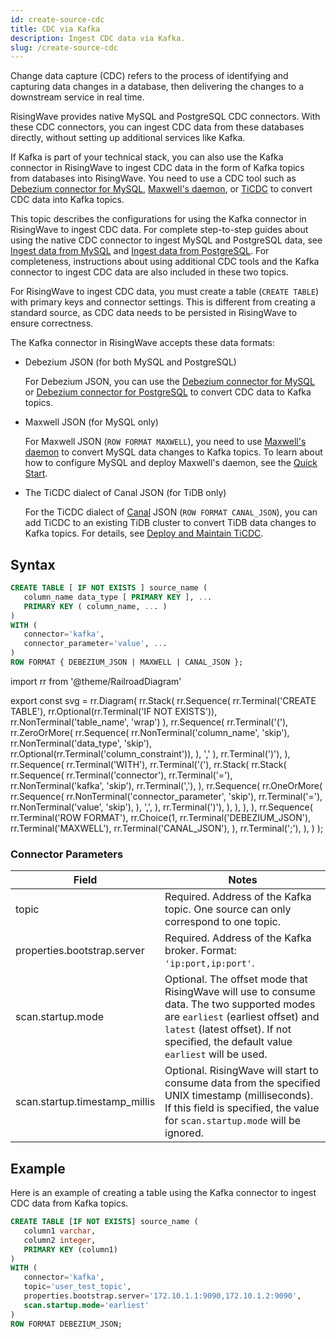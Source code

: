 ```yaml
---
id: create-source-cdc
title: CDC via Kafka
description: Ingest CDC data via Kafka.
slug: /create-source-cdc
---
```


Change data capture (CDC) refers to the process of identifying and capturing data changes in a database, then delivering the changes to a downstream service in real time.

RisingWave provides native MySQL and PostgreSQL CDC connectors. With these CDC connectors, you can ingest CDC data from these databases directly, without setting up additional services like Kafka.

If Kafka is part of your technical stack, you can also use the Kafka connector in RisingWave to ingest CDC data in the form of Kafka topics from databases into RisingWave. You need to use a CDC tool such as [Debezium connector for MySQL](https://debezium.io/documentation/reference/stable/connectors/mysql.html), [Maxwell's daemon](https://maxwells-daemon.io/), or [TiCDC](https://docs.pingcap.com/tidb/dev/ticdc-overview) to convert CDC data into Kafka topics.

This topic describes the configurations for using the Kafka connector in RisingWave to ingest CDC data. For complete step-to-step guides about using the native CDC connector to ingest MySQL and PostgreSQL data, see [Ingest data from MySQL](/guides/ingest-from-mysql-cdc.md) and [Ingest data from PostgreSQL](/guides/ingest-from-postgres-cdc.md). For completeness, instructions about using additional CDC tools and the Kafka connector to ingest CDC data are also included in these two topics.

For RisingWave to ingest CDC data, you must create a table (`CREATE TABLE`) with primary keys and connector settings. This is different from creating a standard source, as CDC data needs to be persisted in RisingWave to ensure correctness.

The Kafka connector in RisingWave accepts these data formats:

- Debezium JSON (for both MySQL and PostgreSQL)

   For Debezium JSON, you can use the [Debezium connector for MySQL](https://debezium.io/documentation/reference/stable/connectors/mysql.html) or [Debezium connector for PostgreSQL](https://debezium.io/documentation/reference/stable/connectors/postgresql.html) to convert CDC data to Kafka topics.

- Maxwell JSON (for MySQL only)

  For Maxwell JSON (`ROW FORMAT MAXWELL`), you need to use [Maxwell's daemon](https://maxwells-daemon.io/) to convert MySQL data changes to Kafka topics. To learn about how to configure MySQL and deploy Maxwell's daemon, see the [Quick Start](https://maxwells-daemon.io/quickstart/).

- The TiCDC dialect of Canal JSON (for TiDB only)

  For the TiCDC dialect of [Canal](https://github.com/alibaba/canal) JSON (`ROW FORMAT CANAL_JSON`), you can add TiCDC to an existing TiDB cluster to convert TiDB data changes to Kafka topics. For details, see [Deploy and Maintain TiCDC](https://docs.pingcap.com/tidb/dev/deploy-ticdc).

## Syntax

```sql
CREATE TABLE [ IF NOT EXISTS ] source_name (
   column_name data_type [ PRIMARY KEY ], ...
   PRIMARY KEY ( column_name, ... )
) 
WITH (
   connector='kafka',
   connector_parameter='value', ...
) 
ROW FORMAT { DEBEZIUM_JSON | MAXWELL | CANAL_JSON };
```

import rr from '@theme/RailroadDiagram'

export const svg = rr.Diagram(
    rr.Stack(
        rr.Sequence(
            rr.Terminal('CREATE TABLE'),
            rr.Optional(rr.Terminal('IF NOT EXISTS')),
            rr.NonTerminal('table_name', 'wrap')
        ),
        rr.Sequence(
            rr.Terminal('('),
            rr.ZeroOrMore(
                rr.Sequence(
                    rr.NonTerminal('column_name', 'skip'),
                    rr.NonTerminal('data_type', 'skip'),
                    rr.Optional(rr.Terminal('column_constraint')),
                ),
                ','
            ),
            rr.Terminal(')'),
        ),
        rr.Sequence(
            rr.Terminal('WITH'),
            rr.Terminal('('),
            rr.Stack(
                rr.Stack(
                    rr.Sequence(
                        rr.Terminal('connector'),
                        rr.Terminal('='),
                        rr.NonTerminal('kafka', 'skip'),
                        rr.Terminal(','),
                    ),
                    rr.Sequence(
                       rr.OneOrMore(
                        rr.Sequence(
                            rr.NonTerminal('connector_parameter', 'skip'),
                            rr.Terminal('='),
                            rr.NonTerminal('value', 'skip'),
                        ),
                        ',',
                    ),
                        rr.Terminal(')'),
                    ),
                ),
            ),
        ),
            rr.Sequence(
                rr.Terminal('ROW FORMAT'),
                rr.Choice(1,
                    rr.Terminal('DEBEZIUM_JSON'),
                    rr.Terminal('MAXWELL'),
                    rr.Terminal('CANAL_JSON'),
                ),
                rr.Terminal(';'),
            ),
    )
);

<drawer SVG={svg} />

### Connector Parameters

|Field|Notes|
|---|---|
|topic| Required. Address of the Kafka topic. One source can only correspond to one topic.|
|properties.bootstrap.server| Required. Address of the Kafka broker. Format: `'ip:port,ip:port'`. |
|scan.startup.mode|Optional. The offset mode that RisingWave will use to consume data. The two supported modes are `earliest` (earliest offset) and `latest` (latest offset). If not specified, the default value `earliest` will be used.|
|scan.startup.timestamp_millis|Optional. RisingWave will start to consume data from the specified UNIX timestamp (milliseconds). If this field is specified, the value for `scan.startup.mode` will be ignored.|

## Example

Here is an example of creating a table using the Kafka connector to ingest CDC data from Kafka topics.

```sql
CREATE TABLE [IF NOT EXISTS] source_name (
   column1 varchar,
   column2 integer,
   PRIMARY KEY (column1)
) 
WITH (
   connector='kafka',
   topic='user_test_topic',
   properties.bootstrap.server='172.10.1.1:9090,172.10.1.2:9090',
   scan.startup.mode='earliest'
) 
ROW FORMAT DEBEZIUM_JSON;
```

